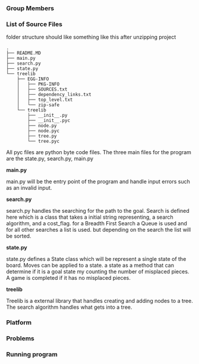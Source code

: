 <h3>Group Members<h3>

<h3>List of Source Files</h3>
folder structure should like something like this after unzipping project
	
	.
	├── README.MD
	├── main.py
	├── search.py
	├── state.py
	└── treelib
	    ├── EGG-INFO
	    │   ├── PKG-INFO
	    │   ├── SOURCES.txt
	    │   ├── dependency_links.txt
	    │   ├── top_level.txt
	    │   └── zip-safe
	    └── treelib
	        ├── __init__.py
	        ├── __init__.pyc
	        ├── node.py
	        ├── node.pyc
	        ├── tree.py
	        └── tree.pyc

All pyc files are python byte code files.
The three main files for the program are the state.py, search.py, main.py

<b>main.py</b>

main.py will be the entry point of the program and handle input errors such as an invalid input.

<b>search.py</b>
<p>
search.py handles the searching for the path to the goal.
Search is defined here which is a class that takes a initial 
string representing, a search algorithm, and a cost_flag.
for a Breadth First Search a Queue is used and for all other
searches a list is used. but depending on the search the list
will be sorted.  
</p>
<b>state.py</b>
<p>
state.py defines a State class which will be represent a single
state of the board. Moves can be applied to a state. a state as a
method that can determine if it is a goal state my counting the 
number of misplaced pieces. A game is completed if it has no 
misplaced pieces. 
</p>
<b>treelib</b>
<p>
Treelib is a external library that handles creating and adding nodes to a tree. The search algorithm handles what gets into a tree.
</p>
<h3>Platform</h3>

<h3>Problems</h3>

<h3>Running program</h3>
